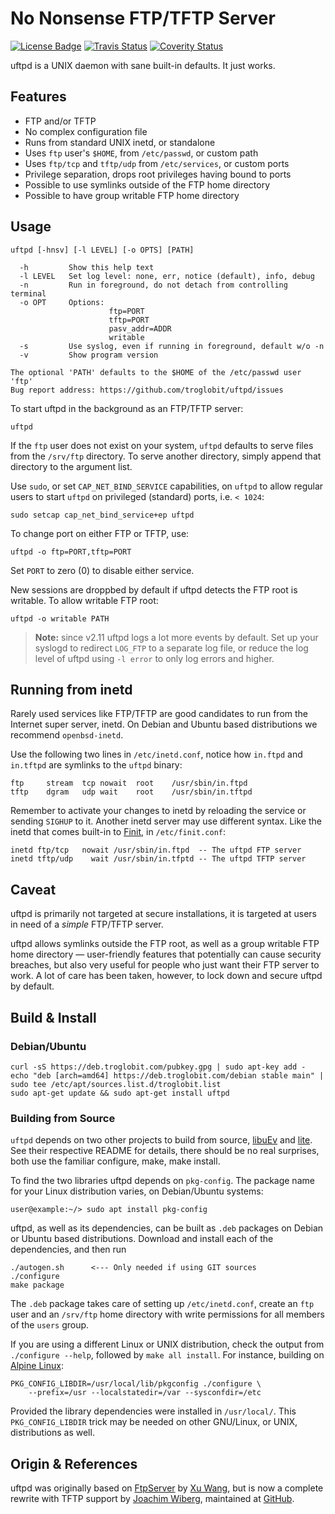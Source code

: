 No Nonsense FTP/TFTP Server
===========================
[![License Badge][]][License] [![Travis Status][]][Travis] [![Coverity Status][]][Coverity Scan]

uftpd is a UNIX daemon with sane built-in defaults.  It just works.


Features
--------

* FTP and/or TFTP
* No complex configuration file
* Runs from standard UNIX inetd, or standalone
* Uses `ftp` user's `$HOME`, from `/etc/passwd`, or custom path
* Uses `ftp/tcp` and `tftp/udp` from `/etc/services`, or custom ports
* Privilege separation, drops root privileges having bound to ports
* Possible to use symlinks outside of the FTP home directory
* Possible to have group writable FTP home directory


Usage
-----

```
uftpd [-hnsv] [-l LEVEL] [-o OPTS] [PATH]

  -h         Show this help text
  -l LEVEL   Set log level: none, err, notice (default), info, debug
  -n         Run in foreground, do not detach from controlling terminal
  -o OPT     Options:
                      ftp=PORT
                      tftp=PORT
                      pasv_addr=ADDR
                      writable
  -s         Use syslog, even if running in foreground, default w/o -n
  -v         Show program version

The optional 'PATH' defaults to the $HOME of the /etc/passwd user 'ftp'
Bug report address: https://github.com/troglobit/uftpd/issues
```

To start uftpd in the background as an FTP/TFTP server:

    uftpd

If the `ftp` user does not exist on your system, `uftpd` defaults to
serve files from the `/srv/ftp` directory.  To serve another directory,
simply append that directory to the argument list.

Use `sudo`, or set `CAP_NET_BIND_SERVICE` capabilities, on `uftpd` to
allow regular users to start `uftpd` on privileged (standard) ports,
i.e. `< 1024`:

    sudo setcap cap_net_bind_service+ep uftpd

To change port on either FTP or TFTP, use:

    uftpd -o ftp=PORT,tftp=PORT

Set `PORT` to zero (0) to disable either service.

New sessions are droppbed by default if uftpd detects the FTP root is
writable.  To allow writable FTP root:

    uftpd -o writable PATH

> **Note:** since v2.11 uftpd logs a lot more events by default.  Set up
> your syslogd to redirect `LOG_FTP` to a separate log file, or reduce
> the log level of uftpd using `-l error` to only log errors and higher.


Running from inetd
------------------

Rarely used services like FTP/TFTP are good candidates to run from the
Internet super server, inetd.  On Debian and Ubuntu based distributions
we recommend `openbsd-inetd`.

Use the following two lines in `/etc/inetd.conf`, notice how `in.ftpd`
and `in.tftpd` are symlinks to the `uftpd` binary:

    ftp     stream  tcp nowait  root    /usr/sbin/in.ftpd
    tftp    dgram   udp wait    root    /usr/sbin/in.tftpd

Remember to activate your changes to inetd by reloading the service or
sending `SIGHUP` to it.  Another inetd server may use different syntax.
Like the inetd that comes built-in to [Finit][], in `/etc/finit.conf`:

    inetd ftp/tcp   nowait /usr/sbin/in.ftpd  -- The uftpd FTP server
    inetd tftp/udp    wait /usr/sbin/in.tfptd -- The uftpd TFTP server


Caveat
------

uftpd is primarily not targeted at secure installations, it is targeted
at users in need of a *simple* FTP/TFTP server.

uftpd allows symlinks outside the FTP root, as well as a group writable
FTP home directory &mdash; user-friendly features that potentially can
cause security breaches, but also very useful for people who just want
their FTP server to work.  A lot of care has been taken, however, to
lock down and secure uftpd by default.


Build & Install
---------------

### Debian/Ubuntu

    curl -sS https://deb.troglobit.com/pubkey.gpg | sudo apt-key add -
    echo "deb [arch=amd64] https://deb.troglobit.com/debian stable main" | sudo tee /etc/apt/sources.list.d/troglobit.list
    sudo apt-get update && sudo apt-get install uftpd

### Building from Source

`uftpd` depends on two other projects to build from source, [libuEv][]
and [lite][].  See their respective README for details, there should be
no real surprises, both use the familiar configure, make, make install.

To find the two libraries uftpd depends on `pkg-config`.  The package
name for your Linux distribution varies, on Debian/Ubuntu systems:

```shell
user@example:~/> sudo apt install pkg-config
```

uftpd, as well as its dependencies, can be built as `.deb` packages on
Debian or Ubuntu based distributions.  Download and install each of the
dependencies, and then run

    ./autogen.sh      <--- Only needed if using GIT sources
    ./configure
    make package

The `.deb` package takes care of setting up `/etc/inetd.conf`, create an
`ftp` user and an `/srv/ftp` home directory with write permissions for
all members of the `users` group.

If you are using a different Linux or UNIX distribution, check the
output from `./configure --help`, followed by `make all install`.
For instance, building on [Alpine Linux](https://alpinelinux.org/):

    PKG_CONFIG_LIBDIR=/usr/local/lib/pkgconfig ./configure \
	    --prefix=/usr --localstatedir=/var --sysconfdir=/etc

Provided the library dependencies were installed in `/usr/local/`.  This
`PKG_CONFIG_LIBDIR` trick may be needed on other GNU/Linux, or UNIX,
distributions as well.


Origin & References
-------------------

uftpd was originally based on [FtpServer][] by [Xu Wang][], but is now a
complete rewrite with TFTP support by [Joachim Wiberg][], maintained at
[GitHub][].


[Joachim Wiberg]: http://troglobit.com
[the FTP]:         http://ftp.troglobit.com/uftpd/
[Xu Wang]:         https://github.com/xu-wang11/
[FtpServer]:       https://github.com/xu-wang11/FtpServer
[GitHub]:          https://github.com/troglobit/uftpd
[Finit]:           https://github.com/troglobit/finit
[lite]:            https://github.com/troglobit/libite
[libuEv]:          https://github.com/troglobit/libuev
[License]:         https://en.wikipedia.org/wiki/ISC_license
[License Badge]:   https://img.shields.io/badge/License-ISC-blue.svg
[Travis]:          https://travis-ci.org/troglobit/uftpd
[Travis Status]:   https://travis-ci.org/troglobit/uftpd.png?branch=master
[Coverity Scan]:   https://scan.coverity.com/projects/2947
[Coverity Status]: https://scan.coverity.com/projects/2947/badge.svg
